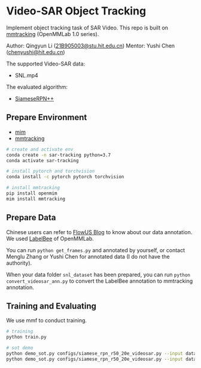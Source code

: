 # Video-SAR Object Tracking

Implement object tracking task of SAR Video. This repo is built on [mmtracking](https://github.com/open-mmlab/mmtracking) (OpenMMLab 1.0 series). 

Author: Qingyun Li (21B905003@stu.hit.edu.cn)    Mentor: Yushi Chen (chenyushi@hit.edu.cn)



The supported Video-SAR data:

- SNL.mp4

The evaluated algorithm:

- [SiameseRPN++](https://github.com/open-mmlab/mmtracking/tree/master/configs/sot/siamese_rpn) 



## Prepare Environment

- [mim](https://github.com/open-mmlab/mim)
- [mmtracking](https://github.com/open-mmlab/mmtracking)

```bash
# create and activate env
conda create -n sar-tracking python=3.7
conda activate sar-tracking

# install pytorch and torchvision
conda install -c pytorch pytorch torchvision

# install mmtracking
pip install openmim
mim install mmtracking
```



## Prepare Data

Chinese users can refer to [FlowUS Blog](https://flowus.cn/71022a70-d2a1-4145-bb02-1046624fead3) to know about our data annotation. We used [LabelBee](https://github.com/open-mmlab/labelbee) of OpenMMLab. 

You can run `python get_frames.py` and annotated by yourself, or contact Menglu Zhang or Yushi Chen for annotated data (I do not have the authority).

When your data folder `snl_dataset` has been prepared, you can run `python convert_videosar_ann.py` to convert the LabelBee annotation to mmtracking annotation.



## Training and Evaluating

We use mmf to conduct training.

```bash
# training
python train.py

# sot demo
python demo_sot.py configs/siamese_rpn_r50_20e_videosar.py --input data/SNL_Trim.mp4 --checkpoint work_dirs/xxx/ckpt.pth --show --fps 30  # sot on Video File
python demo_sot.py configs/siamese_rpn_r50_20e_videosar.py --input data/snl_dataset/data_seq/right_target01 --checkpoint work_dirs/xxx/epoch_3.pth --show --fps 30  # sot on Frame Folder
```

